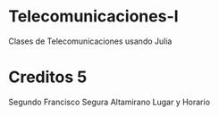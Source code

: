 # Telecomunicaciones-I
Clases de Telecomunicaciones usando Julia
# Creditos 5
Segundo Francisco Segura Altamirano
Lugar y Horario
